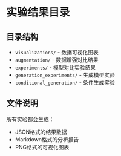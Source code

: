 # 实验结果目录

## 目录结构

- `visualizations/` - 数据可视化图表
- `augmentation/` - 数据增强对比结果
- `experiments/` - 模型对比实验结果
- `generation_experiments/` - 生成模型实验
- `conditional_generation/` - 条件生成实验

## 文件说明

所有实验都会生成：
- JSON格式的结果数据
- Markdown格式的分析报告
- PNG格式的可视化图表
